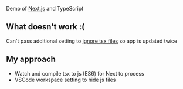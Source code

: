Demo of [Next.js](https://github.com/zeit/next.js) and TypeScript

## What doesn't work :(

Can't pass additional setting to [ignore tsx files](https://github.com/zeit/next.js/blob/master/server/hot-reloader.js#L138) so app is updated twice    

## My approach

* Watch and compile tsx to js (ES6) for Next to process
* VSCode workspace setting to hide js files

